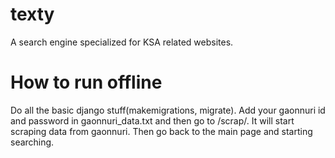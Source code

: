 # texty
A search engine specialized for KSA related websites.
# How to run offline
Do all the basic django stuff(makemigrations, migrate). Add your gaonnuri id and password in gaonnuri_data.txt and then go to /scrap/. It will start scraping data from gaonnuri. Then go back to the main page and starting searching.
